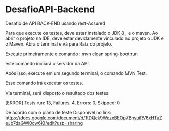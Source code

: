 # DesafioAPI-Backend
Desafio de API BACK-END usando rest-Assured

Para que execute os testes, deve estar instalado o JDK 8 , e o maven.
Ao abrir o projeto na IDE, deve estar devidamente vinculado no projeto o JDK e o Maven.
Abra o terminal e vá para Raiz do projeto.

Execute primeiramente o comando : mvn clean spring-boot:run 

este comando iniciará o servidor da API.

Após isso, execute em um segundo terminal, o comando MVN Test.

Esse comando irá executar os testes.

Via terminal, será disposto o resultado dos testes: 

[ERROR] Tests run: 13, Failures: 4, Errors: 0, Skipped: 0

De acordo com o plano de teste Disponivel no link:
https://docs.google.com/document/d/1tDQck9WezxBEOp7BnyuiRV6xHTuZeJb7daGWl0cw6KI/edit?usp=sharing

